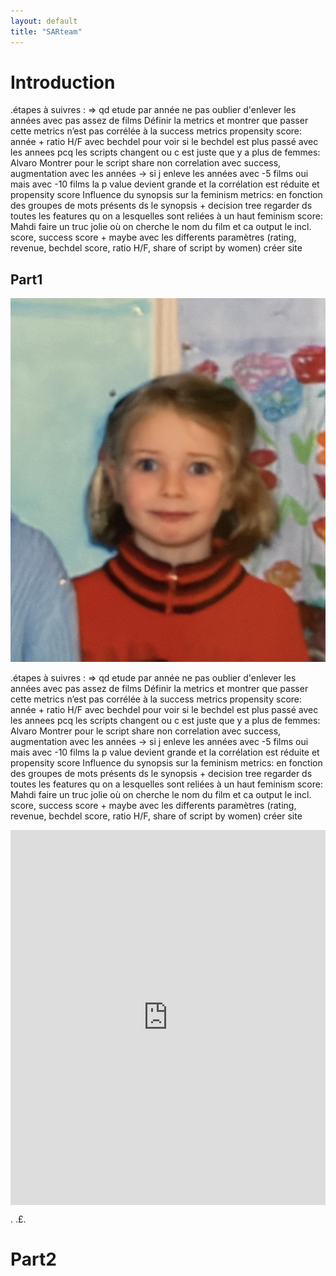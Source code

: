 ```yaml
---
layout: default
title: "SARteam"
---
```


# Introduction
.étapes à suivres :
=> qd etude par année ne pas oublier d'enlever les années avec pas assez de films
Définir la metrics et montrer que passer cette metrics n’est pas corrélée à la success metrics
propensity score: année + ratio H/F avec bechdel pour voir si le bechdel est plus passé avec les annees pcq les scripts changent ou c est juste que y a plus de femmes: Alvaro
Montrer pour le script share non correlation avec success, augmentation avec les années -> si j enleve les années avec -5 films oui mais avec -10 films la p value devient grande et la corrélation est réduite et propensity score
Influence du synopsis sur la feminism metrics: en fonction des groupes de mots présents ds le synopsis + decision tree
regarder ds toutes les features qu on a lesquelles sont reliées à un haut feminism score: Mahdi
faire un truc jolie où on cherche le nom du film et ca output le incl. score, success score + maybe avec les differents paramètres (rating, revenue, bechdel score, ratio H/F, share of script by women)
créer site
## Part1


![Octocat](assets/img/imge.jpg)

.étapes à suivres :
=> qd etude par année ne pas oublier d'enlever les années avec pas assez de films
Définir la metrics et montrer que passer cette metrics n’est pas corrélée à la success metrics
propensity score: année + ratio H/F avec bechdel pour voir si le bechdel est plus passé avec les annees pcq les scripts changent ou c est juste que y a plus de femmes: Alvaro
Montrer pour le script share non correlation avec success, augmentation avec les années -> si j enleve les années avec -5 films oui mais avec -10 films la p value devient grande et la corrélation est réduite et propensity score
Influence du synopsis sur la feminism metrics: en fonction des groupes de mots présents ds le synopsis + decision tree
regarder ds toutes les features qu on a lesquelles sont reliées à un haut feminism score: Mahdi
faire un truc jolie où on cherche le nom du film et ca output le incl. score, success score + maybe avec les differents paramètres (rating, revenue, bechdel score, ratio H/F, share of script by women)
créer site

<div style="width: 100%; height: 600px; overflow: hidden;">
  <iframe src='https://pudding.cool/2017/03/film-dialogue/embed.html' frameborder='0' style="width: 100%; height: 100%; border: none;"></iframe>
</div>

.
.£.
# Part2
